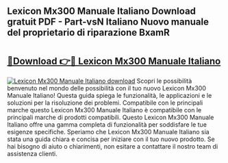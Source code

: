 ## Lexicon Mx300 Manuale Italiano Download gratuit PDF - Part-vsN Italiano Nuovo manuale del proprietario di riparazione BxamR

# <h2><a href="http://dffk0f.blite.top/?on=Lexicon+Mx300+Manuale+Italiano">🔗Download 👉🔴 Lexicon Mx300 Manuale Italiano</a></h2>

[![Lexicon Mx300 Manuale Italiano download](https://i.imgur.com/lujVjoI.png)](http://dffk0f.blite.top/?on=Lexicon+Mx300+Manuale+Italiano)
Scopri le possibilità benvenuto nel mondo delle possibilità con il tuo nuovo Lexicon Mx300 Manuale Italiano! Questa guida spiega le funzionalità, le applicazioni e le soluzioni per la risoluzione dei problemi. Compatibile con le principali marche questo Lexicon Mx300 Manuale Italiano è compatibile con le principali marche di prodotti compatibili. Questo Lexicon Mx300 Manuale Italiano offre una gamma completa di funzionalità per soddisfare le tue esigenze specifiche. Speriamo che Lexicon Mx300 Manuale Italiano sia stata una guida chiara e concisa per iniziare con il tuo nuovo prodotto. Se hai bisogno di aiuto o chiarimenti, non esitare a contattare il nostro team di assistenza clienti.
